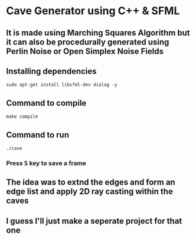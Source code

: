 # Cave Generator using C++ & SFML
## It is made using Marching Squares Algorithm but it can also be procedurally generated using Perlin Noise or Open Simplex Noise Fields

## Installing dependencies

    sudo apt-get install libsfml-dev dialog -y
    
## Command to compile

    make compile
    
## Command to run

    ./cave
### Press <kbd>S</kbd> key to save a frame
## The idea was to extnd the edges and form an edge list and apply 2D ray casting within the caves
## I guess I'll just make a seperate project for that one
